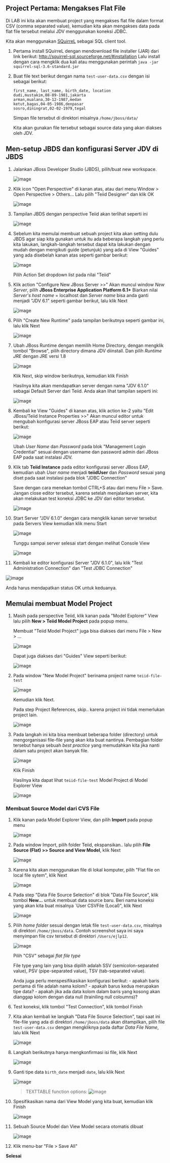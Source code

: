 Project Pertama: Mengakses Flat File
------------------------------------

Di LAB ini kita akan membuat project yang mengakses flat file dalam format CSV (comma separated value), kemudian kita akan mengakses data pada flat file tersebut melalui JDV menggunakan koneksi JDBC.

Kita akan menggunakan [SQuirreL](http://squirrel-sql.sourceforge.net/) sebagai SQL client tool.

1.  Pertama install SQuirreL dengan mendownload file installer (JAR) dari link berikut: http://squirrel-sql.sourceforge.net/#installation
    Lalu install dengan cara mengklik dua kali atau menggunakan perintah `java -jar squirrel-sql-3.6-standard.jar`

2.  Buat file text berikut dengan nama `test-user-data.csv` dengan isi sebagai berikut:

    ```
    first_name, last_name, birth_date, location
    dudi,mustakim,08-09-1981,jakarta
    arman,mualana,30-12-1987,medan
    ketut,bagas,04-05-1986,denpasar
    sosro,diningrat,02-02-1979,tegal
    ```
  
    Simpan file tersebut di direktori misalnya `/home/jboss/data/`
    
    Kita akan gunakan file tersebut sebagai source data yang akan diakses oleh JDV.

## Men-setup JBDS dan konfigurasi Server JDV di JBDS

1.  Jalankan JBoss Developer Studio (JBDS), pilih/buat new workspace.

    ![image](https://cloud.githubusercontent.com/assets/3068071/7554853/d1c382b6-f762-11e4-83e2-33abbe79e4cf.png)

2.  Klik icon "Open Perspective" di kanan atas, atau dari menu Window > Open Perspective > Others...
    Lalu pilih "Teiid Designer" dan klik OK
    
    ![image](https://cloud.githubusercontent.com/assets/3068071/7554898/5d91d306-f763-11e4-8661-ebb98c26f811.png)
    
3.  Tampilan JBDS dengan perspective Teiid akan terlihat seperti ini
    
    ![image](https://cloud.githubusercontent.com/assets/3068071/7554906/955c31be-f763-11e4-9810-b759798e100a.png)
    
4.  Sebelum kita memulai membuat sebuah project kita akan setting dulu JBDS agar siap kita gunakan untuk itu ada beberapa langkah yang perlu kita lakukan, langkah-langkah tersebut dapat kita lakukan dengan mudah dengan mengikuti guide (petunjuk) yang ada di View "Guides" yang ada disebelah kanan atas seperti gambar berikut:

    ![image](https://cloud.githubusercontent.com/assets/3068071/7554953/14d0d778-f765-11e4-9c6e-413f206a0086.png)
 
    Pilih Action Set dropdown list pada nilai "Teiid"

5.  Klik action "Configure New JBoss Server >>"
    Akan muncul window _New Server_, pilih __JBoss Enterprise Application Platform 6.1+__
    Biarkan nilai _Server's host name_ = localhost dan _Server name_ bisa anda ganti menjadi "JDV 6.1" seperti gambar berikut, lalu klik Next
    
    ![image](https://cloud.githubusercontent.com/assets/3068071/7554985/8785593c-f766-11e4-88b4-c6a442739478.png)
    
6.  Pilih "Create New Runtime" pada tampilan berikutnya seperti gambar ini, lalu klik Next
    
    ![image](https://cloud.githubusercontent.com/assets/3068071/7554990/d0e7edce-f766-11e4-9b89-e9d561dc9895.png)
    
7.  Ubah JBoss Runtime dengan memilih Home Directory, dengan mengklik tombol "Browse", pilih directory dimana JDV diinstall.
    Dan pilih _Runtime JRE_  dengan JRE versi 1.8
    
    ![image](https://cloud.githubusercontent.com/assets/3068071/7555001/854ea3f2-f767-11e4-81fe-6067af332146.png)
    
    Klik Next, skip window berikutnya, kemudian klik Finish
    
    Hasilnya kita akan mendapatkan server dengan nama "JDV 6.1.0" sebagai Default Server dari Teiid.
    Anda akan lihat tampilan seperti ini:
    
    ![image](https://cloud.githubusercontent.com/assets/3068071/7555013/71d45a28-f768-11e4-81e0-2ef7de5f8746.png)
    
8.  Kembali ke View "Guides" di kanan atas, klik action ke-2 yaitu "Edit JBoss/Teiid Instance Properties >>"
    Akan muncul editor untuk mengubah konfigurasi server JBoss EAP atau Teiid server seperti berikut:
    
    ![image](https://cloud.githubusercontent.com/assets/3068071/7555035/63246b34-f769-11e4-903d-a4a5bcedad22.png)
    
    Ubah _User Name_ dan _Password_ pada blok "Management Login Credential" sesuai dengan username dan password admin dari JBoss EAP pada saat instalasi JDV.
    
9.  Klik tab **Teiid Instance** pada editor konfigurasi server JBoss EAP, kemudian ubah _User name_ menjadi **teiidUser** dan _Password_ sesuai yang diset pada saat instalasi pada blok "JDBC Connection"
    
    Save dengan cara menekan tombol CTRL+S atau dari menu File > Save. Jangan close editor tersebut, karena setelah menjalankan server, kita akan melakukan test koneksi JDBC ke JDV dari editor tersebut.
    
    ![image](https://cloud.githubusercontent.com/assets/3068071/7555061/e925db96-f769-11e4-93c2-2e3298e78ff1.png)
    
10. Start Server "JDV 6.1.0" dengan cara mengklik kanan server tersebut pada Servers View kemudian klik menu Start
    
    ![image](https://cloud.githubusercontent.com/assets/3068071/7555070/62563eac-f76a-11e4-815d-7a3e120c8972.png)
    
    Tunggu sampai server selesai start dengan melihat Console View
    
    ![image](https://cloud.githubusercontent.com/assets/3068071/7555113/e6f91200-f76b-11e4-82e6-40a9b0acb184.png)
    
11. Kembali ke editor konfigurasi Server "JDV 6.1.0", lalu klik "Test Administration Connection" dan "Test JDBC Connection"

  ![image](https://cloud.githubusercontent.com/assets/3068071/7555269/c7823c90-f76f-11e4-93cd-d99f6df5f482.png)
  
  Anda harus mendapatkan status OK untuk keduanya.

## Memulai membuat Model Project

1.  Masih pada perspective Teiid, klik kanan pada "Model Explorer" View lalu pilih **New > Teiid Model Project** pada popup menu.
    
    Membuat "Teiid Model Project" juga bisa diakses dari menu File > New > ...
    
	![image](https://cloud.githubusercontent.com/assets/3068071/7555335/ba508fe2-f772-11e4-8a49-24e5c16aff7c.png)

	Dapat juga diakses dari "Guides" View seperti berikut:
	
	![image](https://cloud.githubusercontent.com/assets/3068071/7555348/4b630122-f773-11e4-90ba-81fbc3b5d915.png)
	
2.  Pada window "New Model Project" berinama project name `teiid-file-test`

	![image](https://cloud.githubusercontent.com/assets/3068071/7554746/93b7f6a4-f75e-11e4-9740-a3eaba4d875b.png)

  	Kemudian klik Next.
  	
  	Pada step Project References, skip.. karena project ini tidak memerlukan project lain.
  	
  	![image](https://cloud.githubusercontent.com/assets/3068071/7555358/b336f68c-f773-11e4-8da2-1a7f6703d948.png)
  	
3.  Pada langkah ini kita bisa membuat beberapa folder (directory) untuk mengorganisasi file-file yang akan kita buat nantinya. Pembagian folder tersebut hanya sebuah *best practice* yang memudahkan kita jika nanti dalam satu project akan banyak file.

	![image](https://cloud.githubusercontent.com/assets/3068071/7555398/591e0fea-f774-11e4-8790-99dbc2dc09fe.png)

	Klik Finish
	
	Hasilnya kita dapat lihat `teiid-file-test` Model Project di Model Explorer View
	
	![image](https://cloud.githubusercontent.com/assets/3068071/7555405/84f10c94-f774-11e4-992f-7cef2b2e1a4b.png)
	
### Membuat Source Model dari CVS File

1.  Klik kanan pada Model Explorer View, dan pilih **Import** pada popup menu

	![image](https://cloud.githubusercontent.com/assets/3068071/7555421/276a9684-f775-11e4-9bb7-2e990a65df2a.png) 

2.  Pada window Import, pilih folder Teiid, ekspansikan.. lalu pilih **File Source (Flat) >> Source and View Model**, klik Next

	![image](https://cloud.githubusercontent.com/assets/3068071/7555412/dba8b9b0-f774-11e4-896d-caab85975855.png)
	
3. 	Karena kita akan menggunakan file di lokal komputer, pilih "Flat file on local file sytem", klik Next
	
	![image](https://cloud.githubusercontent.com/assets/3068071/7555436/a555dc8e-f775-11e4-821b-cd342f94a746.png)

4.  Pada step "Data File Source Selection" di blok "Data File Source", klik tombol **New...** untuk membuat data source baru.
    Beri nama koneksi yang akan kita buat misalnya `User CSVFile (Local)", klik Next

	![image](https://cloud.githubusercontent.com/assets/3068071/7555459/7ebdd274-f776-11e4-9281-f552391fe6f0.png)

5.  Pilih _home folder_ sesuai dengan letak file `test-user-data.csv`, misalnya di direktori `/home/jboss/data`. Contoh screenshot saya ini saya menyimpan file csv tersebut di direktori `/Users/ejlp12`.  
	
  	![image](https://cloud.githubusercontent.com/assets/3068071/7555481/0691de84-f777-11e4-8371-16a560f45a73.png)

	Pilih "CSV" sebagai _flat file type_ 
	
	File type yang lain yang bisa dipilih adalah SSV (semicolon-separated value), PSV (pipe-separated value), TSV (tab-separated value).
	
	Anda juga perlu menspesifikasikan konfigurasi berikut:
		- apakah baris pertama di file adalah nama kolom?
		- apakah barus kedua merupakan tipe data?
		- apakah jika ada data kolom dalam baris yang kosong akan dianggap kolom dengan data null (trainiling null coloumns)?

6.  Test koneksi, klik tombol "Test Connection", klik tombol Finish
7.  Kita akan kembali ke langkah "Data File Source Selection", tapi saat ini file-file yang ada di direktori `/home/jboss/data` akan ditampilkan, pilih file `test-user-data.csv` dengan mengkliknya pada daftar _Data File Name_, lalu klik Next

	![image](https://cloud.githubusercontent.com/assets/3068071/7555527/b3f4f114-f778-11e4-85cc-7a6394d5c374.png)

8.  Langkah berikutnya hanya mengkonfirmasi isi file, klik Next
	
	![image](https://cloud.githubusercontent.com/assets/3068071/7555542/6e96a9b8-f779-11e4-9238-ee4d1c5ac381.png)

9.  Ganti tipe data `birth_date` menjadi `date`, lalu klik Next

	![image](https://cloud.githubusercontent.com/assets/3068071/7555586/22d40f42-f77a-11e4-8b0a-b4d5d66ab973.png)

	> TEXTTABLE function options:
	> ![image](https://cloud.githubusercontent.com/assets/3068071/7555581/d3cf8944-f779-11e4-8900-a337ef9144e7.png) 

10. Spesifikasikan nama dari View Model yang kita buat, kemudian klik Finish

	![image](https://cloud.githubusercontent.com/assets/3068071/7555596/9e9b5018-f77a-11e4-9023-ef732174d125.png)
	
11. Sebuah Source Model dan View Model secara otomatis dibuat
	
	![image](https://cloud.githubusercontent.com/assets/3068071/7555607/db44eb96-f77a-11e4-896d-2a81aca135ac.png)

12. Klik menu-bar "File > Save All"

**Selesai**

## 
